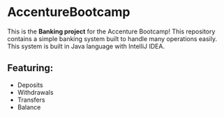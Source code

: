 # AccentureBootcamp

This is the **Banking project** for the Accenture Bootcamp! This repository contains a simple banking system built to handle many operations easily. 
This system is built in Java language with IntelliJ IDEA. 

## Featuring: 

- Deposits
- Withdrawals
- Transfers
- Balance 
